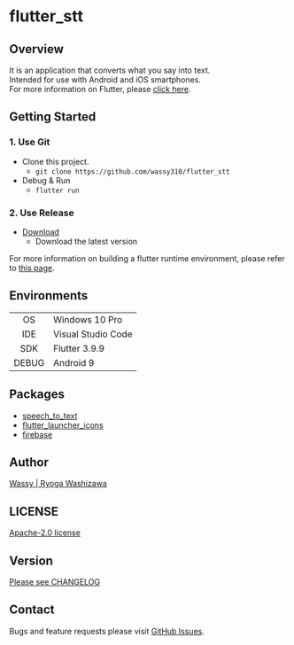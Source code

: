 # flutter_stt
## Overview
It is an application that converts what you say into text.  
Intended for use with Android and iOS smartphones.  
For more information on Flutter, please [click here](https://github.com/flutter/flutter).

## Getting Started
### 1. Use Git
- Clone this project.
  - `git clone https://github.com/wassy310/flutter_stt`
- Debug & Run
  - `flutter run`

### 2. Use Release
- [Download](https://github.com/wassy310/flutter_stt/releases)
  - Download the latest version

For more information on building a flutter runtime environment, please refer to [this page](https://docs.flutter.dev/get-started/install).

## Environments
|        |                                        |
|  :-:   | -------------------------------------- |
| OS     | Windows 10 Pro                         |
| IDE    | Visual Studio Code                     |
| SDK    | Flutter 3.9.9                          |
| DEBUG  | Android 9                              |

## Packages
- [speech_to_text](https://pub.dev/packages/speech_to_text)
- [flutter_launcher_icons](https://pub.dev/packages/flutter_launcher_icons)
- [firebase](https://firebase.google.com/)

## Author
[Wassy | Ryoga Washizawa](https://github.com/wassy310)

## LICENSE
[Apache-2.0 license](https://github.com/apache/.github/blob/main/LICENSE)

## Version
[Please see CHANGELOG](https://github.com/wassy310/flutter_stt/blob/master/CHANGELOG.md)

## Contact
Bugs and feature requests please visit [GitHub Issues](https://github.com/wassy310/flutter_stt/issues).